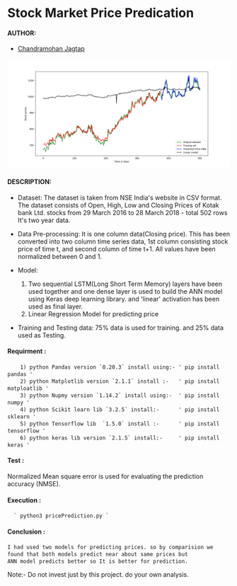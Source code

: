 # Stock Market Price Predication

#### AUTHOR:

- [Chandramohan Jagtap](https://github.com/cmjagtap "Chandramohan's github profile")

![Screenshot](screenshots/graph.png)

#### DESCRIPTION:

  - Dataset:
	The dataset is taken from NSE India's website in CSV format. The dataset consists of Open, High, Low and Closing Prices of 		Kotak bank Ltd. stocks from 29 March 2016 to 28 March 2018 - total 502 rows It's two year data. 

  - Data Pre-processing:
	It is one column data(Closing price). This has been converted into two column time series data, 1st column consisting stock 		price of time t, and second column of time t+1. All values have been normalized between 0 and 1.

  - Model: 
	1) Two sequential LSTM(Long Short Term Memory) layers have been used together and one dense layer is used to build the ANN 		   model using Keras deep learning library. and 'linear' activation has been used as final layer.
	2) Linear Regression Model for predicting price 

  - Training and Testing data:
	75% data is used for training. and 25% data used as Testing. 

#### Requirment  :
		1) python Pandas version `0.20.3` install using:- ' pip install pandas '
		2) python Matplotlib version `2.1.1` install :-	  ' pip install matploatlib '
		3) python Nupmy version `1.14.2` install using:-  ' pip install numpy '
		4) python Scikit learn lib `3.2.5` install:-      ' pip install sklearn '
		5) python Tensorflow lib  `1.5.0` install :-	  ' pip install tensorflow '
		6) python keras lib version `2.1.5` install:-	  ' pip install keras '
#### Test :

  Normalized Mean square error is used for evaluating the prediction accuracy (NMSE).


#### Execution :
	  ` python3 pricePrediction.py `

#### Conclusion :

	I had used two models for predicting prices. so by comparision we found that both models predict near about same prices but
	ANN model predicts better so It is better for prediction. 


Note:- Do not invest just by this project. do your own analysis.

	


